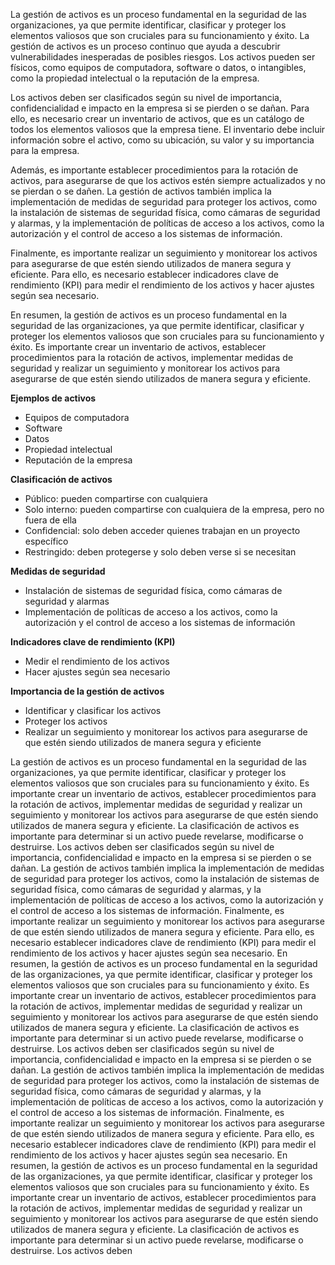 La gestión de activos es un proceso fundamental en la seguridad de las organizaciones, ya que permite identificar, clasificar y proteger los elementos valiosos que son cruciales para su funcionamiento y éxito. La gestión de activos es un proceso continuo que ayuda a descubrir vulnerabilidades inesperadas de posibles riesgos. Los activos pueden ser físicos, como equipos de computadora, software o datos, o intangibles, como la propiedad intelectual o la reputación de la empresa. 

Los activos deben ser clasificados según su nivel de importancia, confidencialidad e impacto en la empresa si se pierden o se dañan. Para ello, es necesario crear un inventario de activos, que es un catálogo de todos los elementos valiosos que la empresa tiene. El inventario debe incluir información sobre el activo, como su ubicación, su valor y su importancia para la empresa. 

Además, es importante establecer procedimientos para la rotación de activos, para asegurarse de que los activos estén siempre actualizados y no se pierdan o se dañen. La gestión de activos también implica la implementación de medidas de seguridad para proteger los activos, como la instalación de sistemas de seguridad física, como cámaras de seguridad y alarmas, y la implementación de políticas de acceso a los activos, como la autorización y el control de acceso a los sistemas de información. 

Finalmente, es importante realizar un seguimiento y monitorear los activos para asegurarse de que estén siendo utilizados de manera segura y eficiente. Para ello, es necesario establecer indicadores clave de rendimiento (KPI) para medir el rendimiento de los activos y hacer ajustes según sea necesario. 

En resumen, la gestión de activos es un proceso fundamental en la seguridad de las organizaciones, ya que permite identificar, clasificar y proteger los elementos valiosos que son cruciales para su funcionamiento y éxito. Es importante crear un inventario de activos, establecer procedimientos para la rotación de activos, implementar medidas de seguridad y realizar un seguimiento y monitorear los activos para asegurarse de que estén siendo utilizados de manera segura y eficiente. 

**Ejemplos de activos**

*   Equipos de computadora
*   Software
*   Datos
*   Propiedad intelectual
*   Reputación de la empresa

**Clasificación de activos**

*   Público: pueden compartirse con cualquiera
*   Solo interno: pueden compartirse con cualquiera de la empresa, pero no fuera de ella
*   Confidencial: solo deben acceder quienes trabajan en un proyecto específico
*   Restringido: deben protegerse y solo deben verse si se necesitan

**Medidas de seguridad**

*   Instalación de sistemas de seguridad física, como cámaras de seguridad y alarmas
*   Implementación de políticas de acceso a los activos, como la autorización y el control de acceso a los sistemas de información

**Indicadores clave de rendimiento (KPI)**

*   Medir el rendimiento de los activos
*   Hacer ajustes según sea necesario

**Importancia de la gestión de activos**

*   Identificar y clasificar los activos
*   Proteger los activos
*   Realizar un seguimiento y monitorear los activos para asegurarse de que estén siendo utilizados de manera segura y eficiente

La gestión de activos es un proceso fundamental en la seguridad de las organizaciones, ya que permite identificar, clasificar y proteger los elementos valiosos que son cruciales para su funcionamiento y éxito. Es importante crear un inventario de activos, establecer procedimientos para la rotación de activos, implementar medidas de seguridad y realizar un seguimiento y monitorear los activos para asegurarse de que estén siendo utilizados de manera segura y eficiente. La clasificación de activos es importante para determinar si un activo puede revelarse, modificarse o destruirse. Los activos deben ser clasificados según su nivel de importancia, confidencialidad e impacto en la empresa si se pierden o se dañan. La gestión de activos también implica la implementación de medidas de seguridad para proteger los activos, como la instalación de sistemas de seguridad física, como cámaras de seguridad y alarmas, y la implementación de políticas de acceso a los activos, como la autorización y el control de acceso a los sistemas de información. Finalmente, es importante realizar un seguimiento y monitorear los activos para asegurarse de que estén siendo utilizados de manera segura y eficiente. Para ello, es necesario establecer indicadores clave de rendimiento (KPI) para medir el rendimiento de los activos y hacer ajustes según sea necesario. En resumen, la gestión de activos es un proceso fundamental en la seguridad de las organizaciones, ya que permite identificar, clasificar y proteger los elementos valiosos que son cruciales para su funcionamiento y éxito. Es importante crear un inventario de activos, establecer procedimientos para la rotación de activos, implementar medidas de seguridad y realizar un seguimiento y monitorear los activos para asegurarse de que estén siendo utilizados de manera segura y eficiente. La clasificación de activos es importante para determinar si un activo puede revelarse, modificarse o destruirse. Los activos deben ser clasificados según su nivel de importancia, confidencialidad e impacto en la empresa si se pierden o se dañan. La gestión de activos también implica la implementación de medidas de seguridad para proteger los activos, como la instalación de sistemas de seguridad física, como cámaras de seguridad y alarmas, y la implementación de políticas de acceso a los activos, como la autorización y el control de acceso a los sistemas de información. Finalmente, es importante realizar un seguimiento y monitorear los activos para asegurarse de que estén siendo utilizados de manera segura y eficiente. Para ello, es necesario establecer indicadores clave de rendimiento (KPI) para medir el rendimiento de los activos y hacer ajustes según sea necesario. En resumen, la gestión de activos es un proceso fundamental en la seguridad de las organizaciones, ya que permite identificar, clasificar y proteger los elementos valiosos que son cruciales para su funcionamiento y éxito. Es importante crear un inventario de activos, establecer procedimientos para la rotación de activos, implementar medidas de seguridad y realizar un seguimiento y monitorear los activos para asegurarse de que estén siendo utilizados de manera segura y eficiente. La clasificación de activos es importante para determinar si un activo puede revelarse, modificarse o destruirse. Los activos deben